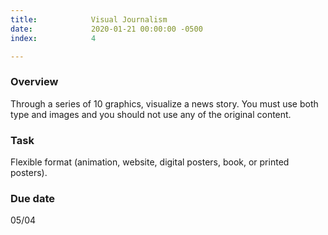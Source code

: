 ```yaml
---
title:            Visual Journalism
date:             2020-01-21 00:00:00 -0500
index:            4

---
```


### Overview
Through a series of 10 graphics, visualize a news story. You must use both type and images and you should not use any of the original content.

### Task
Flexible format (animation, website, digital posters, book, or printed posters).

### Due date
05/04
